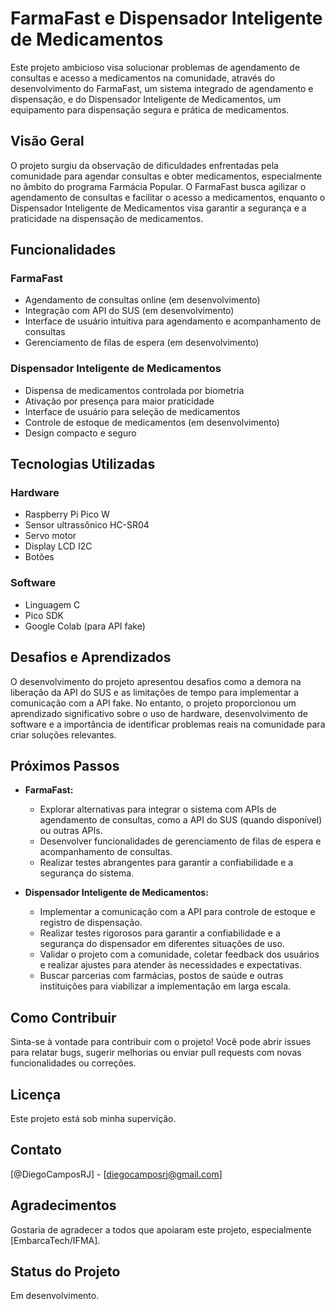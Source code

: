 # FarmaFast e Dispensador Inteligente de Medicamentos

Este projeto ambicioso visa solucionar problemas de agendamento de consultas e acesso a medicamentos na comunidade, através do desenvolvimento do FarmaFast, um sistema integrado de agendamento e dispensação, e do Dispensador Inteligente de Medicamentos, um equipamento para dispensação segura e prática de medicamentos.

## Visão Geral

O projeto surgiu da observação de dificuldades enfrentadas pela comunidade para agendar consultas e obter medicamentos, especialmente no âmbito do programa Farmácia Popular. O FarmaFast busca agilizar o agendamento de consultas e facilitar o acesso a medicamentos, enquanto o Dispensador Inteligente de Medicamentos visa garantir a segurança e a praticidade na dispensação de medicamentos.

## Funcionalidades

### FarmaFast
  * Agendamento de consultas online (em desenvolvimento)
  * Integração com API do SUS (em desenvolvimento)
  * Interface de usuário intuitiva para agendamento e acompanhamento de consultas
  * Gerenciamento de filas de espera (em desenvolvimento)

### Dispensador Inteligente de Medicamentos
  * Dispensa de medicamentos controlada por biometria
  * Ativação por presença para maior praticidade
  * Interface de usuário para seleção de medicamentos
  * Controle de estoque de medicamentos (em desenvolvimento)
  * Design compacto e seguro

## Tecnologias Utilizadas

### Hardware
  * Raspberry Pi Pico W
  * Sensor ultrassônico HC-SR04
  * Servo motor
  * Display LCD I2C
  * Botões

### Software
  * Linguagem C
  * Pico SDK
  * Google Colab (para API fake)

## Desafios e Aprendizados

O desenvolvimento do projeto apresentou desafios como a demora na liberação da API do SUS e as limitações de tempo para implementar a comunicação com a API fake. No entanto, o projeto proporcionou um aprendizado significativo sobre o uso de hardware, desenvolvimento de software e a importância de identificar problemas reais na comunidade para criar soluções relevantes.

## Próximos Passos

* **FarmaFast:**
    * Explorar alternativas para integrar o sistema com APIs de agendamento de consultas, como a API do SUS (quando disponível) ou outras APIs.
    * Desenvolver funcionalidades de gerenciamento de filas de espera e acompanhamento de consultas.
    * Realizar testes abrangentes para garantir a confiabilidade e a segurança do sistema.

* **Dispensador Inteligente de Medicamentos:**
    * Implementar a comunicação com a API para controle de estoque e registro de dispensação.
    * Realizar testes rigorosos para garantir a confiabilidade e a segurança do dispensador em diferentes situações de uso.
    * Validar o projeto com a comunidade, coletar feedback dos usuários e realizar ajustes para atender às necessidades e expectativas.
    * Buscar parcerias com farmácias, postos de saúde e outras instituições para viabilizar a implementação em larga escala.

## Como Contribuir

Sinta-se à vontade para contribuir com o projeto! Você pode abrir issues para relatar bugs, sugerir melhorias ou enviar pull requests com novas funcionalidades ou correções.

## Licença

Este projeto está sob minha supervição.

## Contato

[@DiegoCamposRJ] - [diegocamposrj@gmail.com]

## Agradecimentos

Gostaria de agradecer a todos que apoiaram este projeto, especialmente [EmbarcaTech/IFMA].

## Status do Projeto

Em desenvolvimento.